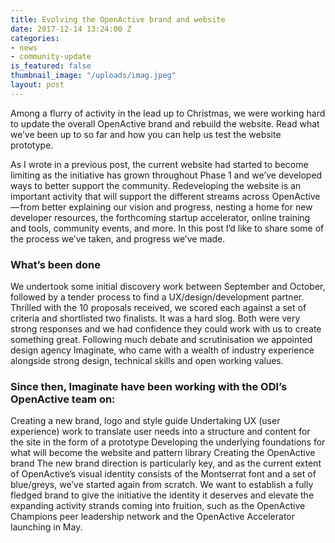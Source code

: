 ```yaml
---
title: Evolving the OpenActive brand and website
date: 2017-12-14 13:24:00 Z
categories:
- news
- community-update
is_featured: false
thumbnail_image: "/uploads/imag.jpeg"
layout: post
---
```


Among a flurry of activity in the lead up to Christmas, we were working hard to update the overall OpenActive brand and rebuild the website. Read what we’ve been up to so far and how you can help us test the website prototype.

As I wrote in a previous post, the current website had started to become limiting as the initiative has grown throughout Phase 1 and we’ve developed ways to better support the community. Redeveloping the website is an important activity that will support the different streams across OpenActive — from better explaining our vision and progress, nesting a home for new developer resources, the forthcoming startup accelerator, online training and tools, community events, and more. In this post I’d like to share some of the process we’ve taken, and progress we’ve made.

### What’s been done
We undertook some initial discovery work between September and October, followed by a tender process to find a UX/design/development partner. Thrilled with the 10 proposals received, we scored each against a set of criteria and shortlisted two finalists. It was a hard slog. Both were very strong responses and we had confidence they could work with us to create something great. Following much debate and scrutinisation we appointed design agency Imaginate, who came with a wealth of industry experience alongside strong design, technical skills and open working values.

### Since then, Imaginate have been working with the ODI’s OpenActive team on:

Creating a new brand, logo and style guide
Undertaking UX (user experience) work to translate user needs into a structure and content for the site in the form of a prototype
Developing the underlying foundations for what will become the website and pattern library
Creating the OpenActive brand
The new brand direction is particularly key, and as the current extent of OpenActive’s visual identity consists of the Montserrat font and a set of blue/greys, we’ve started again from scratch. We want to establish a fully fledged brand to give the initiative the identity it deserves and elevate the expanding activity strands coming into fruition, such as the OpenActive Champions peer leadership network and the OpenActive Accelerator launching in May.

